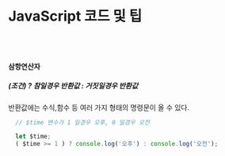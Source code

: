 # JavaScript 코드 및 팁

<br><br>

#### 삼항연산자
##### (조건) ? 참일경우 반환값 : 거짓일경우 반환값<br>
 반환값에는 수식,함수 등 여러 가지 형태의 명령문이 올 수 있다.
```Javascript
  // $time 변수가 1 일경우 오후, 0 일경우 오전

  let $time;
  ( $time >= 1 ) ? console.log('오후') : console.log('오전');
```
